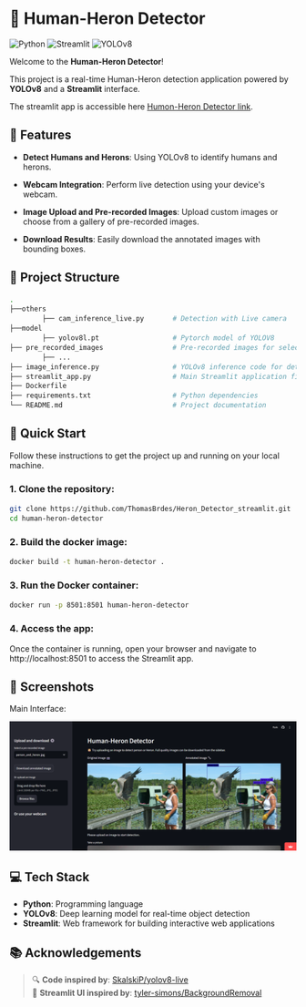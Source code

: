 # 🦅 Human-Heron Detector

![Python](https://img.shields.io/badge/Python-3.x-blue.svg)
![Streamlit](https://img.shields.io/badge/Streamlit-Framework-brightgreen.svg)
![YOLOv8](https://img.shields.io/badge/YOLOv8-Detection-red.svg)

Welcome to the **Human-Heron Detector**! 

This project is a real-time Human-Heron detection application powered by **YOLOv8** and a **Streamlit** interface.

The streamlit app is accessible here [Humon-Heron Detector link](https://herondetectorapp-kxkhcaiot2ladzusdsnjvu.streamlit.app/).
 

## 📸 Features

- **Detect Humans and Herons**: Using YOLOv8 to identify humans and herons.
- **Webcam Integration**: Perform live detection using your device's webcam.

- **Image Upload and Pre-recorded Images**: Upload custom images or choose from a gallery of pre-recorded images.

- **Download Results**: Easily download the annotated images with bounding boxes.



## 📁 Project Structure

```bash
.
├──others
        ├── cam_inference_live.py       # Detection with Live camera
├──model
        ├── yolov8l.pt                  # Pytorch model of YOLOV8
├── pre_recorded_images                 # Pre-recorded images for selection in the app
        ├── ...
├── image_inference.py                  # YOLOv8 inference code for detection
├── streamlit_app.py                    # Main Streamlit application file
├── Dockerfile
├── requirements.txt                    # Python dependencies
└── README.md                           # Project documentation
```
## 🚀 Quick Start

Follow these instructions to get the project up and running on your local machine.

### 1. Clone the repository:

```bash
git clone https://github.com/ThomasBrdes/Heron_Detector_streamlit.git
cd human-heron-detector
```

### 2. Build the docker image:

```bash
docker build -t human-heron-detector .
```

### 3. Run the Docker container:

```bash
docker run -p 8501:8501 human-heron-detector
```

### 4. Access the app:

Once the container is running, open your browser and navigate to http://localhost:8501 to access the Streamlit app.


## 📸 Screenshots

Main Interface:

![alt text](imgs/interface_screen.png)

## 💻 Tech Stack

- **Python**: Programming language
- **YOLOv8**: Deep learning model for real-time object detection
- **Streamlit**: Web framework for building interactive web applications


## 📚 Acknowledgements

> 🔍 **Code inspired by**: [SkalskiP/yolov8-live](https://github.com/SkalskiP/yolov8-live/tree/master)  
> 🎨 **Streamlit UI inspired by**: [tyler-simons/BackgroundRemoval](https://github.com/tyler-simons/BackgroundRemoval/tree/main)
